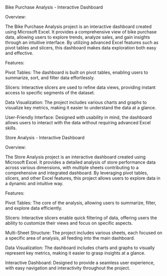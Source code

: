 Bike Purchase Analysis - Interactive Dashboard


Overview:

The Bike Purchase Analysis project is an interactive dashboard created using Microsoft Excel. It provides a comprehensive view of bike purchase data, allowing users to explore trends, analyze sales, and gain insights through an intuitive interface. By utilizing advanced Excel features such as pivot tables and slicers, this dashboard makes data exploration both easy and effective.

Features:

Pivot Tables: The dashboard is built on pivot tables, enabling users to summarize, sort, and filter data effortlessly.

Slicers: Interactive slicers are used to refine data views, providing instant access to specific segments of the dataset.

Data Visualization: The project includes various charts and graphs to visualize key metrics, making it easier to understand the data at a glance.

User-Friendly Interface: Designed with usability in mind, the dashboard allows users to interact with the data without requiring advanced Excel skills.

Store Analysis - Interactive Dashboard

Overview:

The Store Analysis project is an interactive dashboard created using Microsoft Excel. It provides a detailed analysis of store performance data across various dimensions, with multiple sheets contributing to a comprehensive and integrated dashboard. By leveraging pivot tables, slicers, and other Excel features, this project allows users to explore data in a dynamic and intuitive way.

Features:

Pivot Tables: The core of the analysis, allowing users to summarize, filter, and explore data efficiently.

Slicers: Interactive slicers enable quick filtering of data, offering users the ability to customize their views and focus on specific aspects.

Multi-Sheet Structure: The project includes various sheets, each focused on a specific area of analysis, all feeding into the main dashboard.

Data Visualization: The dashboard includes charts and graphs to visually represent key metrics, making it easier to grasp insights at a glance.

Interactive Dashboard: Designed to provide a seamless user experience, with easy navigation and interactivity throughout the project.
